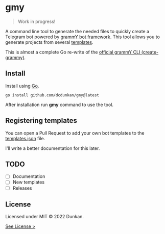 # gmy

> Work in progress!

A command line tool to generate the needed files to quickly create a Telegram
bot powered by [grammY bot framework](https://grammy.dev). This tool allows you
to generate projects from several [templates](templates.json).

This is almost a complete Go re-write of the
[official grammY CLI (create-grammy)](https://github.com/grammyjs/create-grammy).

## Install

Install using [Go](https://go.dev).

```shell
go install github.com/dcdunkan/gmy@latest
```

After installation run **gmy** command to use the tool.

## Registering templates

You can open a Pull Request to add your own bot templates to the
[templates.json](templates.json) file.

I'll write a better documentation for this later.

## TODO

- [ ] Documentation
- [ ] New templates
- [ ] Releases

## License

Licensed under MIT © 2022 Dunkan.

[See License >](LICENSE)
